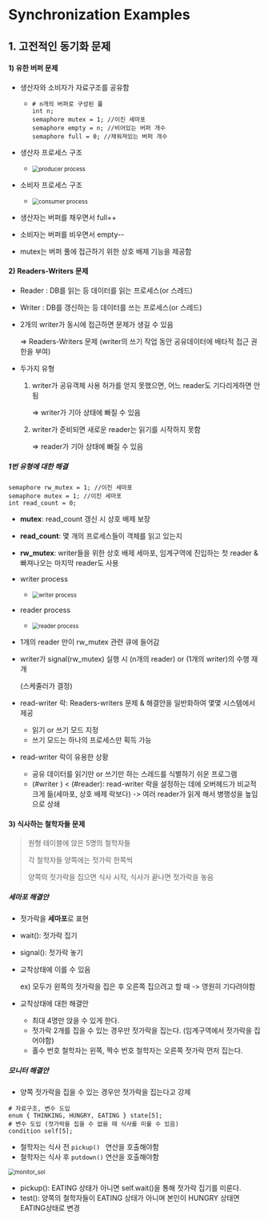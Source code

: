 ﻿# Synchronization Examples

## 1. 고전적인 동기화 문제

#### 1) 유한 버퍼 문제

- 생산자와 소비자가 자료구조를 공유함

  - ```
    # n개의 버퍼로 구성된 풀
    int n;
    semaphore mutex = 1; //이진 세마포
    semaphore empty = n; //비어있는 버퍼 개수
    semaphore full = 0; //채워져있는 버퍼 개수
    ```

    

- 생산자 프로세스 구조
  - <img src="./Image/producer process.jpg" alt="producer process" style="zoom:80%;" />
  
- 소비자 프로세스 구조
  - <img src="./Image/consumer process.jpg" alt="consumer process" style="zoom:80%;" />

- 생산자는 버퍼를 채우면서 full++

- 소비자는 버퍼를 비우면서 empty--

- mutex는 버퍼 풀에 접근하기 위한 상호 배제 기능을 제공함



#### 2) Readers-Writers 문제

- Reader : DB를 읽는 등 데이터를 읽는 프로세스(or 스레드)

- Writer : DB를 갱신하는 등 데이터를 쓰는 프로세스(or 스레드)

- 2개의 writer가 동시에 접근하면 문제가 생길 수 있음

  => Readers-Writers 문제 (writer의 쓰기 작업 동안 공유데이터에 배타적 접근 권한을 부여)
  
- 두가지 유형

  1. writer가 공유객체 사용 허가를 얻지 못했으면, 어느 reader도 기다리게하면 안됨

     => writer가 기아 상태에 빠질 수 있음

  2. writer가 준비되면 새로운 reader는 읽기를 시작하지 못함

     => reader가 기아 상태에 빠질 수 있음

##### 1번 유형에 대한 해결

```
semaphore rw_mutex = 1; //이진 세마포
semaphore mutex = 1; //이진 세마포
int read_count = 0;
```

- **mutex**: read_count 갱신 시 상호 배제 보장
- **read_count**: 몇 개의 프로세스들이 객체를 읽고 있는지
- **rw_mutex**: writer들을 위한 상호 배제 세마포, 임계구역에 진입하는 첫 reader & 빠져나오는 마지막 reader도 사용
- writer process
  - <img src="./Image/writer process.jpg" alt="writer process" style="zoom:80%;" />
- reader process
  - <img src="./Image/reader process.jpg" alt="reader process" style="zoom:80%;" />

- 1개의 reader 만이 rw_mutex 관련 큐에 들어감

- writer가 signal(rw_mutex) 실행 시 (n개의 reader) or (1개의 writer)의 수행 재개

  (스케줄러가 결정)

- read-writer 락: Readers-writers 문제 & 해결안을 일반화하여 몇몇 시스템에서 제공

  - 읽기 or 쓰기 모드 지정
  - 쓰기 모드는 하나의 프로세스만 획득 가능

- read-writer 락이 유용한 상황

  - 공유 데이터를 읽기만 or 쓰기만 하는 스레드를 식별하기 쉬운 프로그램
  - (#writer ) < (#reader): read-writer 락을 설정하는 데에 오버헤드가 비교적 크게 듦(세마포, 상호 배제 락보다) -> 여러 reader가 읽게 해서 병행성을 높임으로 상쇄

#### 3) 식사하는 철학자들 문제

> 원형 테이블에 앉은 5명의 철학자들
>
> 각 철학자들 양쪽에는 젓가락 한쪽씩
>
> 양쪽의 젓가락을 집으면 식사 시작, 식사가 끝나면 젓가락을 놓음

##### 세마포 해결안

- 젓가락을 **세마포**로 표현

- wait(): 젓가락 집기

- signal(): 젓가락 놓기

- 교착상태에 이를 수 있음

  ex) 모두가 왼쪽의 젓가락을 집은 후 오른쪽 집으려고 할 때 -> 영원히 기다려야함

- 교착상태에 대한 해결안
  - 최대 4명만 앉을 수 있게 한다.
  - 젓가락 2개를 집을 수 있는 경우만 젓가락을 집는다. (임계구역에서 젓가락을 집어야함)
  - 홀수 번호 철학자는 왼쪽, 짝수 번호 철학자는 오른쪽 젓가락 먼저 집는다.



##### 모니터 해결안

- 양쪽 젓가락을 집을 수 있는 경우만 젓가락을 집는다고 강제

```
# 자료구조, 변수 도입
enum { THINKING, HUNGRY, EATING } state[5];
# 변수 도입 (젓가락을 집을 수 없을 때 식사를 미룰 수 있음)
condition self[5];
```

- 철학자는 식사 전 `pickup() ` 연산을 호출해야함
- 철학자는 식사 후 `putdown()` 연산을 호출해야함

<img src="./Image/phil_monitor_sol.jpg" alt="monitor_sol" style="zoom:80%;" />

- pickup(): EATING 상태가 아니면 self.wait()을 통해 젓가락 집기를 미룬다.
- test(): 양쪽의 철학자들이 EATING 상태가 아니며 본인이 HUNGRY 상태면 EATING상태로 변경



